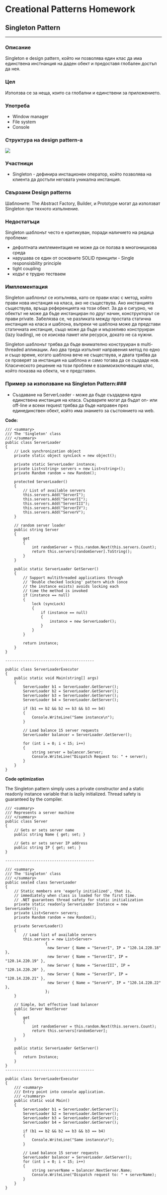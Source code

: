 # Creational Patterns Homework #

## Singleton Pattern ##

----------

### Описание ###

Singleton е design pattern, който ни позволява един клас да има единствена инстнанция на даден обект и предоставя глобален достъп да нея.

### Цел ###

Използва се за неща, които са глобални и единствени за приложението.

### Употреба ###

* Window manager
* File system
* Console


### Структура на design pattern-a ###

![](/Images/SingletonStructure.png)

### Участници ###
* Singleton - дефинира инстационен оператор, който позволява на клиента да достъпи неговата уникална инстанция.

### Свързани Design patterns ###

Шаблоните: The Abstract Factory, Builder, и Prototype могат да използват Singleton при тяхното изпълнение.

### Недостатъци ###

Singleton шаблонът често е критикуван, поради наличието на редица проблеми:

* дефолтната имплементация не може да се ползва в многонишкова среда
* нарушава се един от основните SOLID принципи - Single responsisbility principle
* tight coupling
* кодът е трудно тестваем 

### Имплементация ###

Singleton шаблонът се изпълнява, като се прави клас с метод, който прави нова инстанция на класа, ако не съществува. Ако инстанцията съществува, връща референцията на този обект. За да е сигурно, че обектът не може да бъде инстанциран по друг начин, конструкторът се прави private. Забелязва се, че разликата между простата статична инстанция на класа и шаблона, въпреки че шаблона може да представи статичната инстанция, също може  да бъде и мързеливо конструиран (lazy loading), не се изисква памет или ресурси, докато не са нужни.

Singleton шаблонът трябва да бъде внимателно конструиран в multi-threaded апликации. Ако два треда изпълнят направения метод по едно и също време, когато шаблона вече не съществува, и двата трябва да се проверят за инстанция на шаблона и само тогава да се създаде нов. Класическото решение на този проблем е взаимоизключващия клас, който показва на обекта, че е представен.


### Пример за използване на Singleton Pattern:###

* Създаване на ServerLoader - може да бъде създадена една единствена инстанция на класа. Сърварите могат да бъдат on- или off-line и всеки request трябва да бъде направен през единединствен обект, който има знанието за състоянието на web.

**Code:**

    /// <summary>
    /// The 'Singleton' class
    /// </summary>
    public class ServerLoader
    {
        // Lock synchronization object
        private static object syncLock = new object();

        private static ServerLoader instance;
        private List<string> servers = new List<string>();
        private Random random = new Random();

        protected ServerLoader()
        {
            // List of available servers
            this.servers.Add("ServerI");
            this.servers.Add("ServerII");
            this.servers.Add("ServerIII");
            this.servers.Add("ServerIV");
            this.servers.Add("ServerV");
        }

        // random server loader
        public string Server
        {
            get
            {
                int randomServer = this.random.Next(this.servers.Count);
                return this.servers[randomServer].ToString();
            }
        }

        public static ServerLoader GetServer()
        {
            // Support multithreaded applications through
            // 'Double checked locking' pattern which (once
            // the instance exists) avoids locking each
            // time the method is invoked
            if (instance == null)
            {
                lock (syncLock)
                {
                    if (instance == null)
                    {
                        instance = new ServerLoader();
                    }
                }
            }

            return instance;
        }
    }

    ----------------------------------------
    
    public class ServerLoaderExecutor
    {
        public static void Main(string[] args)
        {
            ServerLoader b1 = ServerLoader.GetServer();
            ServerLoader b2 = ServerLoader.GetServer();
            ServerLoader b3 = ServerLoader.GetServer();
            ServerLoader b4 = ServerLoader.GetServer();

            if (b1 == b2 && b2 == b3 && b3 == b4)
            {
                Console.WriteLine("Same instance\n");
            }

            // Load balance 15 server requests
            ServerLoader balancer = ServerLoader.GetServer();
            
            for (int i = 0; i < 15; i++)
            {
                string server = balancer.Server;
                Console.WriteLine("Dispatch Request to: " + server);
            }
        }
    }

**Code optimization**

The Singleton pattern simply uses a private constructor and a static readonly instance variable that is lazily initialized. Thread safety is guaranteed by the compiler.

    /// <summary>
    /// Represents a server machine
    /// </summary>
    public class Server
    {
        // Gets or sets server name
        public string Name { get; set; }

        // Gets or sets server IP address
        public string IP { get; set; }
    }

    ----------------------------------------

    /// <summary>
    /// The 'Singleton' class
    /// </summary>
    public sealed class ServerLoader
    {
        // Static members are 'eagerly initialized', that is, 
        // immediately when class is loaded for the first time.
        // .NET guarantees thread safety for static initialization
        private static readonly ServerLoader Instance = new ServerLoader();
        private List<Server> servers;
        private Random random = new Random();

        private ServerLoader()
        {
            // Load list of available servers
            this.servers = new List<Server> 
                      { 
                       new Server { Name = "ServerI", IP = "120.14.220.18" },
                       new Server { Name = "ServerII", IP = "120.14.220.19" },
                       new Server { Name = "ServerIII", IP = "120.14.220.20" },
                       new Server { Name = "ServerIV", IP = "120.14.220.21" },
                       new Server { Name = "ServerV", IP = "120.14.220.22" },
                      };
        }

        // Simple, but effective load balancer
        public Server NextServer
        {
            get
            {
                int randomServer = this.random.Next(this.servers.Count);
                return this.servers[randomServer];
            }
        }

        public static ServerLoader GetServer()
        {
            return Instance;
        }
    }
    ----------------------------------------

    public class ServerLoaderExecutor
    {
        /// <summary>
        /// Entry point into console application.
        /// </summary>
        public static void Main()
        {
            ServerLoader b1 = ServerLoader.GetServer();
            ServerLoader b2 = ServerLoader.GetServer();
            ServerLoader b3 = ServerLoader.GetServer();
            ServerLoader b4 = ServerLoader.GetServer();

            if (b1 == b2 && b2 == b3 && b3 == b4)
            {
                Console.WriteLine("Same instance\n");
            }

            // Load balance 15 server requests
            ServerLoader balancer = ServerLoader.GetServer();
            for (int i = 0; i < 15; i++)
            {
                string serverName = balancer.NextServer.Name;
                Console.WriteLine("Dispatch request to: " + serverName);
            }
        }
    }